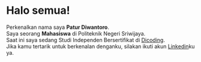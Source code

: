# Halo semua! 

Perkenalkan nama saya **Patur Diwantoro**.\
Saya seorang **Mahasiswa** di Politeknik Negeri Sriwijaya.\
Saat ini saya sedang Studi Independen Bersertifikat di [Dicoding](https://www.dicoding.com/).\
Jika kamu tertarik untuk berkenalan denganku, silakan ikuti akun [Linkedin](https://www.linkedin.com/in/patur-diwantoro-b05854221/)ku ya.

